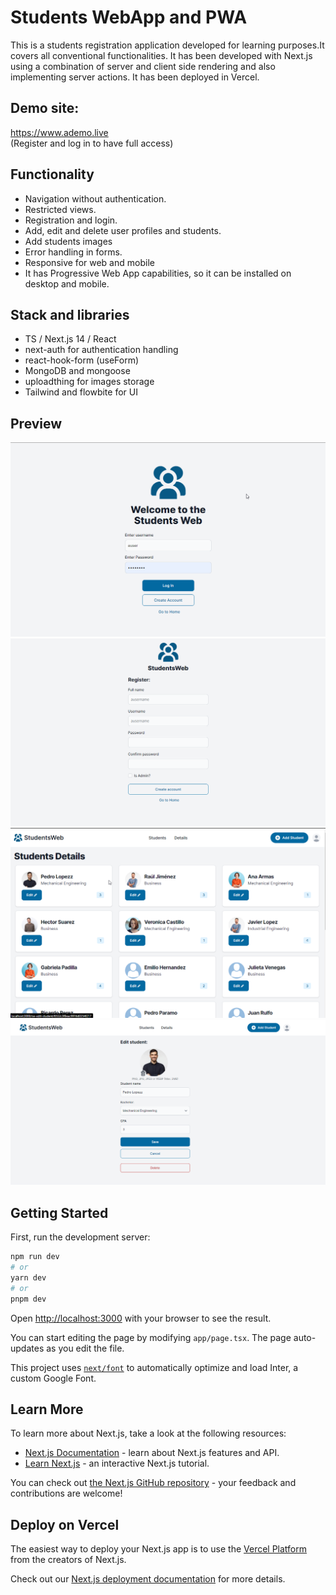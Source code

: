 # Students WebApp and PWA
This is a students registration application developed for learning purposes.It covers all conventional functionalities. It has been developed with Next.js using a combination of server and client side rendering and also implementing server actions. It has been deployed in Vercel.

## Demo site:
https://www.ademo.live <br/>
(Register and log in to have full access)

## Functionality
- Navigation without authentication.
- Restricted views.
- Registration and login.
- Add, edit and delete user profiles and students.
- Add students images
- Error handling in forms.
- Responsive for web and mobile
- It has Progressive Web App capabilities, so it can be installed on desktop and mobile.

## Stack and libraries
- TS / Next.js 14 / React
- next-auth for authentication handling
- react-hook-form (useForm)
- MongoDB and mongoose 
- uploadthing for images storage
- Tailwind and flowbite for UI


## Preview
![Login page](/readmeAssets/login.png)
![Registration page](/readmeAssets/registration.png)
![Dashboard page](/readmeAssets/studentsView.png)
![Students page](/readmeAssets/studentsEdit.png)


## Getting Started

First, run the development server:

```bash
npm run dev
# or
yarn dev
# or
pnpm dev
```

Open [http://localhost:3000](http://localhost:3000) with your browser to see the result.

You can start editing the page by modifying `app/page.tsx`. The page auto-updates as you edit the file.

This project uses [`next/font`](https://nextjs.org/docs/basic-features/font-optimization) to automatically optimize and load Inter, a custom Google Font.

## Learn More

To learn more about Next.js, take a look at the following resources:

- [Next.js Documentation](https://nextjs.org/docs) - learn about Next.js features and API.
- [Learn Next.js](https://nextjs.org/learn) - an interactive Next.js tutorial.

You can check out [the Next.js GitHub repository](https://github.com/vercel/next.js/) - your feedback and contributions are welcome!

## Deploy on Vercel

The easiest way to deploy your Next.js app is to use the [Vercel Platform](https://vercel.com/new?utm_medium=default-template&filter=next.js&utm_source=create-next-app&utm_campaign=create-next-app-readme) from the creators of Next.js.

Check out our [Next.js deployment documentation](https://nextjs.org/docs/deployment) for more details.
